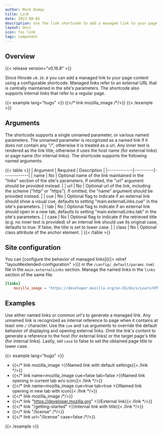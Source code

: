 ```yaml
---
author: Mark Dumay
title: Link
date: 2023-08-05
description: Use the link shortcode to add a managed link to your page content.
layout: docs
icon: fas link
tags: component
---
```


## Overview

{{< release version="v0.16.8" >}}

Since Hinode `v0.16.8` you can add a managed link to your page content using a configurable shortcode. Managed links refer to an external URL that is centrally maintained in the site's parameters. The shortcode also supports internal links that refer to a regular page.

<!-- markdownlint-disable MD037 -->
{{< example lang="hugo" >}}
{{</* link mozilla_image /*/>}}
{{< /example >}}
<!-- markdownlint-enable MD037 -->

## Arguments

The shortcode supports a single unnamed parameter, or various named parameters. The unnamed parameter is recognized as a named link if it does not contain any "/", otherwise it is treated as a url. Any inner text is rendered as the link title, otherwise it uses the host name (for external links) or page name (for internal links). The shortcode supports the following named arguments:

{{< table >}}
| Argument    | Required | Description |
|-------------|----------|-------------|
| name        | No       | Optional name of the link maintained in the "links" section of the site's parameters. If omitted, the "url" argument should be provided instead. |
| url         | No       | Optional url of the link, including the scheme ("http" or "https"). If omitted, the "name" argument should be provided instead. |
| cue         | No       | Optional flag to indicate if an external link should show a visual cue, defaults to setting "main.externalLinks.cue" in the site's parameters. |
| tab         | No       | Optional flag to indicate if an external link should open in a new tab, defaults to setting "main.externalLinks.tab" in the site's parameters. |
| case        | No       | Optional flag to indicate if the retrieved title (e.g. no inner text is provided) of an internal link should use its original case, defaults to true. If false, the title is set to lower case. |
| class       | No       | Optional class attribute of the anchor element. |
{{< /table >}}

## Site configuration

You can [configure the behavior of managed links]({{< relref "layout#extended-configuration" >}}) in the `/config/_default/params.toml` file in the `main.externalLinks` section. Manage the named links in the `links` section of the same file:

```toml
[links]
    mozilla_image = "https://developer.mozilla.org/en-US/docs/Learn/HTML/Multimedia_and_embedding/Responsive_images"
```

## Examples

Use either named links or common url's to generate a managed link. Any unnamed link is recognized as internal reference to page when it contains at least one `/` character. Use the `cue` and `tab` arguments to override the default behavior of displaying and opening external links. Omit the link's content to generate a reference to the host (for external links) or the target page's title (for internal links). Lastly, set `case` to false to set the obtained page title to lower case.

<!-- markdownlint-disable MD037 -->
{{< example lang="hugo" >}}

- {{</* link mozilla_image >}}Named link with default settings{{< /link */>}}
- {{</* link name=mozilla_image cue=false tab=false >}}Named link opening in current tab w/o icon{{< /link */>}}
- {{</* link name=mozilla_image cue=true tab=true >}}Named link opening in new tab with icon{{< /link */>}}
- {{</* link mozilla_image /*/>}}
- {{</* link "https://developer.mozilla.org" >}}External link{{< /link */>}}
- {{</* link "/getting-started" >}}Internal link with title{{< /link */>}}
- {{</* link "/license" /*/>}}
- {{</* link url="/license" case=false /*/>}}

{{< /example >}}
<!-- markdownlint-enable MD037 -->
